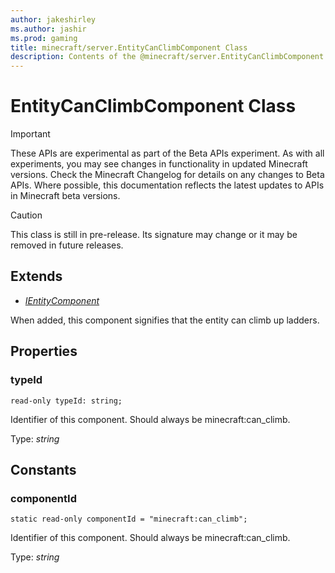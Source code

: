 ```yaml
---
author: jakeshirley
ms.author: jashir
ms.prod: gaming
title: minecraft/server.EntityCanClimbComponent Class
description: Contents of the @minecraft/server.EntityCanClimbComponent class.
---
```

# EntityCanClimbComponent Class
>[!IMPORTANT]
>These APIs are experimental as part of the Beta APIs experiment. As with all experiments, you may see changes in functionality in updated Minecraft versions. Check the Minecraft Changelog for details on any changes to Beta APIs. Where possible, this documentation reflects the latest updates to APIs in Minecraft beta versions.

> [!CAUTION]
> This class is still in pre-release.  Its signature may change or it may be removed in future releases.

## Extends
- [*IEntityComponent*](IEntityComponent.md)

When added, this component signifies that the entity can climb up ladders.

## Properties

### **typeId**
`read-only typeId: string;`

Identifier of this component. Should always be minecraft:can_climb.

Type: *string*

## Constants

### **componentId**
`static read-only componentId = "minecraft:can_climb";`

Identifier of this component. Should always be minecraft:can_climb.

Type: *string*